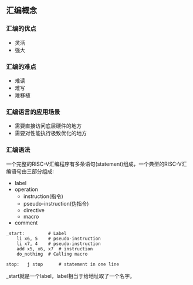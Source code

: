 ## 汇编概念

### 汇编的优点

+ 灵活
+ 强大

### 汇编的难点

+ 难读
+ 难写
+ 难移植

### 汇编语言的应用场景

+ 需要直接访问底层硬件的地方
+ 需要对性能执行极致优化的地方

### 汇编语法

一个完整的RISC-V汇编程序有多条语句(statement)组成，一个典型的RISC-V汇编语句由三部分组成:

+ label
+ operation
  + instruction(指令)
  + pseudo-instruction(伪指令)
  + directive
  + macro
+ comment

``` assembly
_start: 		# Label
	li x6, 5	# pseudo-instruction
	li x7, 4	# pseudo-instruction
	add x5, x6, x7	# instruction
	do_nothing	# Calling macro
	
stop:	j stop		# statement in one line
```

_start就是一个label，label相当于给地址取了一个名字。
